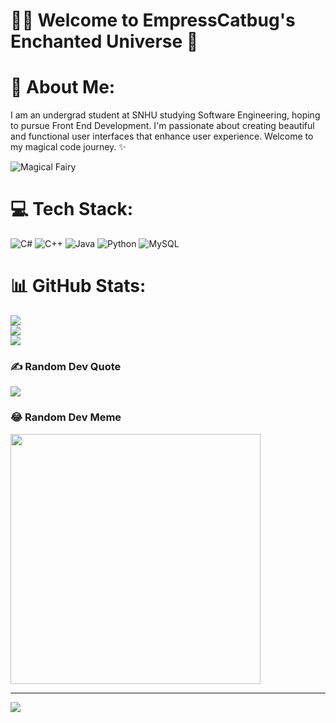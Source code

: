 # 🧚‍♀️ Welcome to EmpressCatbug's Enchanted Universe 🦋

# 💫 About Me:
I am an undergrad student at SNHU studying Software Engineering, hoping to pursue Front End Development. 
I'm passionate about creating beautiful and functional user interfaces that enhance user experience. 
Welcome to my magical code journey. ✨

![Magical Fairy](https://gifdb.com/images/high/light-purple-glowing-fairy-aszlwhqm5rwphizd.gif)

# 💻 Tech Stack:
![C#](https://img.shields.io/badge/c%23-%23239120.svg?style=plastic&logo=csharp&logoColor=white) 
![C++](https://img.shields.io/badge/c++-%2300599C.svg?style=plastic&logo=c%2B%2B&logoColor=white) 
![Java](https://img.shields.io/badge/java-%23ED8B00.svg?style=plastic&logo=openjdk&logoColor=white) 
![Python](https://img.shields.io/badge/python-3670A0?style=plastic&logo=python&logoColor=ffdd54) 
![MySQL](https://img.shields.io/badge/mysql-%2300000f.svg?style=plastic&logo=mysql&logoColor=white)

# 📊 GitHub Stats:
![](https://github-readme-stats.vercel.app/api?username=EmpressCatbug&theme=midnight-purple&hide_border=false&include_all_commits=false&count_private=false)<br/>
![](https://github-readme-streak-stats.herokuapp.com/?user=EmpressCatbug&theme=midnight-purple&hide_border=false)<br/>
![](https://github-readme-stats.vercel.app/api/top-langs/?username=EmpressCatbug&theme=midnight-purple&hide_border=false&include_all_commits=false&count_private=false&layout=compact)

### ✍️ Random Dev Quote
![](https://quotes-github-readme.vercel.app/api?type=horizontal&theme=tokyonight)

### 😂 Random Dev Meme
<img src='https://randommeme-five.vercel.app/' style="height: 400px;"/>

---
[![](https://visitcount.itsvg.in/api?id=EmpressCatbug&icon=0&color=6)](https://visitcount.itsvg.in)

<!-- Proudly created with GPRM ( https://gprm.itsvg.in ) -->
